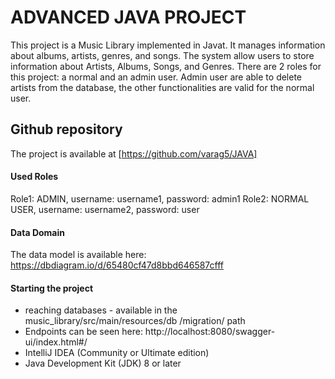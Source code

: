 # ADVANCED JAVA PROJECT

This project is a Music Library implemented in Javat. It manages information about albums, artists, genres, and songs.
The system allow users to store information about Artists, Albums, Songs, and Genres. There are 2 roles for this project: 
a normal and an admin user. Admin user are able to delete artists from the database, the other functionalities are valid for the normal user. 

## Github repository
The project is available at [https://github.com/varag5/JAVA]



#### Used Roles
Role1: ADMIN, username: username1, password: admin1
Role2: NORMAL USER, username: username2, password: user


#### Data Domain

The data model is available here: https://dbdiagram.io/d/65480cf47d8bbd646587cfff


#### Starting the project
- reaching databases - available in the music_library/src/main/resources/db
/migration/ path
- Endpoints can be seen here: http://localhost:8080/swagger-ui/index.html#/
- IntelliJ IDEA (Community or Ultimate edition)
- Java Development Kit (JDK) 8 or later







